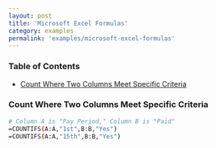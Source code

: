 ```yaml
---
layout: post
title: 'Microsoft Excel Formulas'
category: examples
permalink: 'examples/microsoft-excel-formulas'
---
```


### Table of Contents
* [Count Where Two Columns Meet Specific Criteria](#count-where-two-columns-meet-specific-criteria)

### Count Where Two Columns Meet Specific Criteria
```bash
# Column A is "Pay Period," Column B is "Paid"
=COUNTIFS(A:A,"1st",B:B,"Yes")
=COUNTIFS(A:A,"15th",B:B,"Yes")
```
